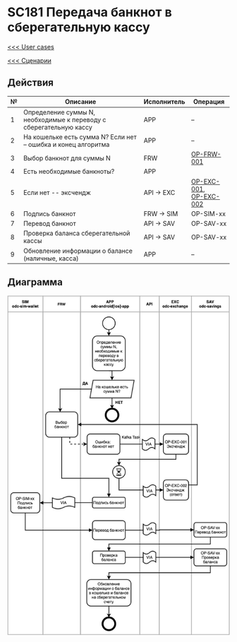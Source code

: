 # SC181 Передача банкнот в сберегательную кассу

[<<< User cases](../user_cases/README.md)

[<<< Сценарии](REAMDE.md)


## Действия

| № | Описание | Исполнитель | Операция |  
| --- | ---- | ---- | ---- |
|1| Определение суммы N, необходимые к переводу с сберегательную кассу | APP | – |
|2| На кошельке есть сумма N? Если нет – ошибка и конец алгоритма | APP | –
|3| Выбор банкнот для суммы N | FRW | [OP-FRW-001](../operations/frw/001.md) |
|4| Есть необходимые банкноты? | APP | 
|5| Если нет -- эксчендж | API -> EXC | [OP-EXC-001](../operations/exc/001.md),<br>[OP-EXC-002](../operations/exc/001.md)|
|6| Подпись банкнот | FRW -> SIM | OP-SIM-xx |
|7| Перевод банкнот | API -> SAV| OP-SAV-xx |
|8| Проверка баланса сберегательной кассы | API -> SAV | OP-SAV-xx |
|9| Обновление информации о балансе (наличные, касса) | APP| – |

## Диаграмма

![](../diagrams/scenarios/sc181.png)